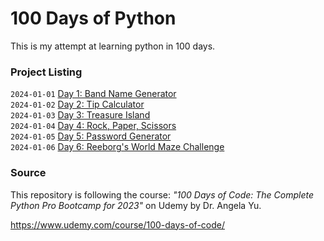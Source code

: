# 100 Days of Python
This is my attempt at learning python in 100 days.

### Project Listing
`2024-01-01` [Day 1: Band Name Generator](/day-001)<br>
`2024-01-02` [Day 2: Tip Calculator](/day-002)<br>
`2024-01-03` [Day 3: Treasure Island](/day-003)<br>
`2024-01-04` [Day 4: Rock, Paper, Scissors](/day-004)<br>
`2024-01-05` [Day 5: Password Generator](/day-005)<br>
`2024-01-06` [Day 6: Reeborg's World Maze Challenge](/day-005)<br>

### Source
This repository is following the course: _"100 Days of Code: The Complete Python Pro Bootcamp for 2023"_ on Udemy by Dr. Angela Yu.

https://www.udemy.com/course/100-days-of-code/
